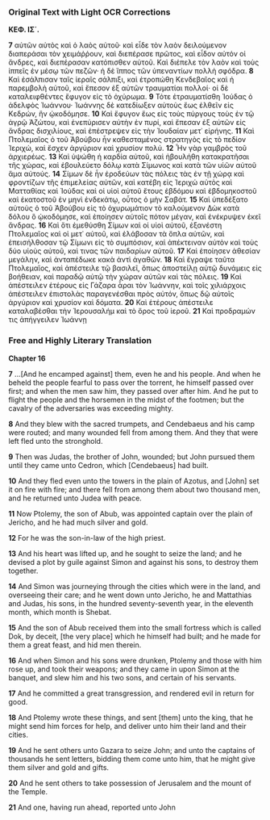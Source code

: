 ### Original Text with Light OCR Corrections

**ΚΕΦ. ΙΣ΄.**

**7** αὐτῶν αὐτὸς καὶ ὁ λαὸς αὐτοῦ· καὶ εἶδε τὸν λαὸν δειλούμενον διαπεράσαι τὸν χειμάῤῥουν, καὶ διεπέρασε πρῶτος, καὶ εἶδον αὐτόν οἱ ἄνδρες, καὶ διεπέρασαν κατόπισθεν αὐτοῦ. Καὶ διέπελε τὸν λαὸν καὶ τοὺς ἱππεῖς ἐν μέσῳ τῶν πεζῶν· ἡ δὲ ἵππος τῶν ὑπεναντίων πολλὴ σφόδρα.
**8** Καὶ ἐσάλπισαν ταῖς ἱεραῖς σάλπιξι, καὶ ἐτροπώθη Κενδεβαῖος καὶ ἡ παρεμβολὴ αὐτοῦ, καὶ ἔπεσον ἐξ αὐτῶν τραυματίαι πολλοί· οἱ δὲ καταλειφθέντες ἔφυγον εἰς τὸ ὀχύρωμα.
**9** Τότε ἐτραυματίσθη Ἰούδας ὁ ἀδελφὸς Ἰωάννου· Ἰωάννης δὲ κατεδίωξεν αὐτοὺς ἕως ἐλθεῖν εἰς Κεδρών, ἣν ᾠκοδόμησε.
**10** Καὶ ἔφυγον ἕως εἰς τοὺς πύργους τοὺς ἐν τῷ ἀγρῷ Ἀζώτου, καὶ ἐνεπύρισεν αὐτὴν ἐν πυρί, καὶ ἔπεσαν ἐξ αὐτῶν εἰς ἄνδρας δισχιλίους, καὶ ἐπέστρεψεν εἰς τὴν Ἰουδαίαν μετ᾽ εἰρήνης.
**11** Καὶ Πτολεμαῖος ὁ τοῦ Ἀβούβου ἦν καθεσταμένος στρατηγὸς εἰς τὸ πεδίον Ἰεριχώ, καὶ ἔσχεν ἀργύριον καὶ χρυσίον πολύ.
**12** Ἦν γὰρ γαμβρὸς τοῦ ἀρχιερέως.
**13** Καὶ ὑψώθη ἡ καρδία αὐτοῦ, καὶ ἠβουλήθη κατακρατῆσαι τῆς χώρας, καὶ ἐβουλεύετο δόλῳ κατὰ Σίμωνος καὶ κατὰ τῶν υἱῶν αὐτοῦ ἅμα αὐτούς.
**14** Σίμων δὲ ἦν ἐροδεύων τὰς πόλεις τὰς ἐν τῇ χώρᾳ καὶ φροντίζων τῆς ἐπιμελείας αὐτῶν, καὶ κατέβη εἰς Ἰεριχώ αὐτὸς καὶ Ματταθίας καὶ Ἰούδας καὶ οἱ υἱοὶ αὐτοῦ ἔτους ἑβδόμου καὶ ἑβδομηκοστοῦ καὶ ἑκατοστοῦ ἐν μηνὶ ἑνδεκάτῳ, οὗτος ὁ μὴν Σαβάτ.
**15** Καὶ ὑπεδέξατο αὐτοὺς ὁ τοῦ Ἀβούβου εἰς τὸ ὀχυρωμάτιον τὸ καλούμενον Δὼκ κατὰ δόλου ὃ ᾠκοδόμησε, καὶ ἐποίησεν αὐτοῖς πότον μέγαν, καὶ ἐνέκρυψεν ἐκεῖ ἄνδρας.
**16** Καὶ ὅτι ἐμεθύσθη Σίμων καὶ οἱ υἱοὶ αὐτοῦ, ἐξανέστη Πτολεμαῖος καὶ οἱ μετ᾽ αὐτοῦ, καὶ ἐλάβοσαν τὰ ὅπλα αὐτῶν, καὶ ἐπεισήλθοσαν τῷ Σίμωνι εἰς τὸ συμπόσιον, καὶ ἀπέκτειναν αὐτὸν καὶ τοὺς δύο υἱοὺς αὐτοῦ, καὶ τινας τῶν παιδαρίων αὐτοῦ.
**17** Καὶ ἐποίησεν ἀθεσίαν μεγάλην, καὶ ἀνταπέδωκε κακὰ ἀντὶ ἀγαθῶν.
**18** Καὶ ἔγραψε ταῦτα Πτολεμαῖος, καὶ ἀπέστειλε τῷ βασιλεῖ, ὅπως ἀποστείλῃ αὐτῷ δυνάμεις εἰς βοήθειαν, καὶ παραδῷ αὐτῷ τὴν χώραν αὐτῶν καὶ τὰς πόλεις.
**19** Καὶ ἀπέστειλεν ἑτέρους εἰς Γάζαρα ἆραι τὸν Ἰωάννην, καὶ τοῖς χιλιάρχοις ἀπέστειλεν ἐπιστολὰς παραγενέσθαι πρὸς αὐτόν, ὅπως δῷ αὐτοῖς ἀργύριον καὶ χρυσίον καὶ δόματα.
**20** Καὶ ἑτέρους ἀπέστειλε καταλαβέσθαι τὴν Ἱερουσαλήμ καὶ τὸ ὄρος τοῦ ἱεροῦ.
**21** Καὶ προδραμών τις ἀπήγγειλεν Ἰωάννῃ

### Free and Highly Literary Translation

**Chapter 16**

**7** ...[And he encamped against] them, even he and his people. And when he beheld the people fearful to pass over the torrent, he himself passed over first; and when the men saw him, they passed over after him. And he put to flight the people and the horsemen in the midst of the footmen; but the cavalry of the adversaries was exceeding mighty.

**8** And they blew with the sacred trumpets, and Cendebaeus and his camp were routed; and many wounded fell from among them. And they that were left fled unto the stronghold.

**9** Then was Judas, the brother of John, wounded; but John pursued them until they came unto Cedron, which [Cendebaeus] had built.

**10** And they fled even unto the towers in the plain of Azotus, and [John] set it on fire with fire; and there fell from among them about two thousand men, and he returned unto Judea with peace.

**11** Now Ptolemy, the son of Abub, was appointed captain over the plain of Jericho, and he had much silver and gold.

**12** For he was the son-in-law of the high priest.

**13** And his heart was lifted up, and he sought to seize the land; and he devised a plot by guile against Simon and against his sons, to destroy them together.

**14** And Simon was journeying through the cities which were in the land, and overseeing their care; and he went down unto Jericho, he and Mattathias and Judas, his sons, in the hundred seventy-seventh year, in the eleventh month, which month is Shebat.

**15** And the son of Abub received them into the small fortress which is called Dok, by deceit, [the very place] which he himself had built; and he made for them a great feast, and hid men therein.

**16** And when Simon and his sons were drunken, Ptolemy and those with him rose up, and took their weapons; and they came in upon Simon at the banquet, and slew him and his two sons, and certain of his servants.

**17** And he committed a great transgression, and rendered evil in return for good.

**18** And Ptolemy wrote these things, and sent [them] unto the king, that he might send him forces for help, and deliver unto him their land and their cities.

**19** And he sent others unto Gazara to seize John; and unto the captains of thousands he sent letters, bidding them come unto him, that he might give them silver and gold and gifts.

**20** And he sent others to take possession of Jerusalem and the mount of the Temple.

**21** And one, having run ahead, reported unto John